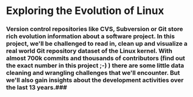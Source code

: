 # Exploring the Evolution of Linux #

### Version control repositories like CVS, Subversion or Git store rich evolution information about a software project. In this project, we'll be challenged to read in, clean up and visualize a real world Git repository dataset of the Linux kernel. With almost 700k commits and thousands of contributors (find out the exact number in this project ;-) ) there are some little data cleaning and wrangling challenges that we'll encounter. But we'll also gain insights about the development activities over the last 13 years.###
